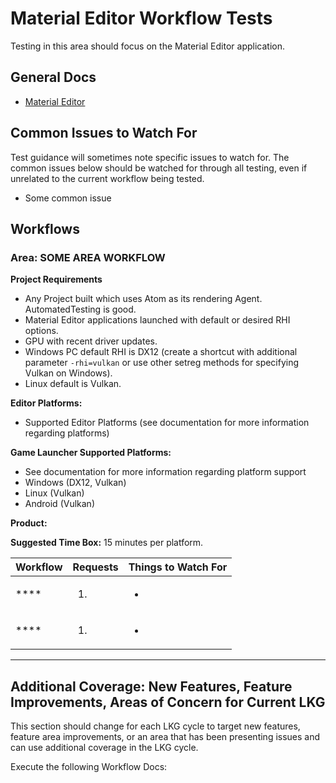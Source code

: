 # Material Editor Workflow Tests

Testing in this area should focus on the Material Editor application.

## General Docs
* [Material Editor](https://www.o3de.org/docs/atom-guide/look-dev/materials/material-editor/)

## Common Issues to Watch For

Test guidance will sometimes note specific issues to watch for. The common issues below should be watched for through all testing, even if unrelated to the current workflow being tested.
- Some common issue

## Workflows

### Area: SOME AREA WORKFLOW

**Project Requirements**
* Any Project built which uses Atom as its rendering Agent. AutomatedTesting is good.
* Material Editor applications launched with default or desired RHI options.
* GPU with recent driver updates.
* Windows PC default RHI is DX12 (create a shortcut with additional parameter `-rhi=vulkan` or use other setreg methods for specifying Vulkan on Windows).
* Linux default is Vulkan.


**Editor Platforms:**
* Supported Editor Platforms (see documentation for more information regarding platforms)

**Game Launcher Supported Platforms:**
* See documentation for more information regarding platform support
* Windows (DX12, Vulkan)
* Linux (Vulkan)
* Android (Vulkan)

**Product:** 

**Suggested Time Box:** 15 minutes per platform.

| Workflow                     | Requests           | Things to Watch For |
|------------------------------|--------------------|---------------------|
| ****                         | <ol><li></li></ol> | <ul><li></li></ul>  |
| ****                         | <ol><li></li></ol> | <ul><li></li></ul>  |
---


## Additional Coverage: New Features, Feature Improvements, Areas of Concern for Current LKG
This section should change for each LKG cycle to target new features, feature area improvements, or an area that has been presenting issues and can use additional coverage in the LKG cycle.

Execute the following Workflow Docs:


